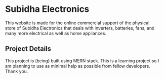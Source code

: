 # Subidha Electronics

This website is made for the online commercial support of the physical store of Subidha Electronics that deals with inverters, batteries, fans, and many more electrical as well as home appliances.


## Project Details

This project is (being) built using MERN stack. This is a learning project so I am planning to use as minimal help as possible from fellow developers. Thank you.